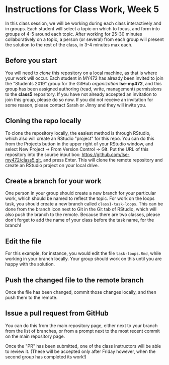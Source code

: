 # Instructions for Class Work, Week 5

In this class session, we will be working during each class interactively and in groups.  Each student will select a topic on which to focus, and form into groups of 4-5 around each topic. After working for 25-30 minutes collaboratively on a topic, a person (or several) from each group will present the solution to the rest of the class, in 3-4 minutes max each.

## Before you start

You will need to _clone_ this repository on a local machine, as that is where your work will occur.  Each student in MY472 has already been invited to join the "Students 2019" group for the GitHub _organization_ **lse-my472**, and this group has been assigned authoring (read, write, management) permissions to the **class5** repository.  If you have not already accepted an invitation to join this group, please do so now.  If you did not receive an invitation for some reason, please contact Sarah or Jinny and they will invite you.

## Cloning the repo locally

To clone the repository locally, the easiest method is through RStudio, which also will create an RStudio "project" for this repo.  You can do this from the Projects button in the upper right of your RStudio window, and select New Project -> From Version Control -> Git.   Put the URL of this repository into the source input box: https://github.com/lse-my472/class5.git, and press Enter.  This will clone the remote repository and create an RStudio project on your local drive.

## Create a branch for your work

One person in your group should create a new branch for your particular work, which should be named to reflect the topic.  For work on the loops task, you should create a new branch called `class1-task-loops`.  This can be done from the branch icon next to Git in the Git tab of RStudio, which will also push the branch to the remote.  Because there are two classes, please don't forget to add the name of your class before the task name, for the branch!

## Edit the file

For this example, for instance, you would edit the file `task-loops.Rmd`, while working in your branch locally.  Your group should work on this until you are happy with the solution.

## Push the changed file to the remote branch

Once the file has been changed, commit those changes locally, and then push them to the remote.

## Issue a pull request from GitHub

You can do this from the main repository page, either next to your branch from the list of branches, or from a prompt next to the most recent commit on the main repository page.

Once the "PR" has been submitted, one of the class instructors will be able to review it.  (These will be accepted only after Friday however, when the second group has completed its work!)


